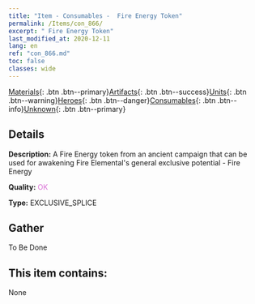 ```yaml
---
title: "Item - Consumables -  Fire Energy Token"
permalink: /Items/con_866/
excerpt: " Fire Energy Token"
last_modified_at: 2020-12-11
lang: en
ref: "con_866.md"
toc: false
classes: wide
---
```

 [Materials](/Items/){: .btn .btn--primary}[Artifacts](/Items/Artifacts/){: .btn .btn--success}[Units](/Items/Units/){: .btn .btn--warning}[Heroes](/Items/Heroes/){: .btn .btn--danger}[Consumables](/Items/Consumables/){: .btn .btn--info}[Unknown](/Items/Unknown/){: .btn .btn--primary}

## Details
 **Description:** A Fire Energy token from an ancient campaign that can be used for awakening Fire Elemental's general exclusive potential - Fire Energy

 **Quality:** <span style="color: #DA70D6">OK</span>

 **Type:** EXCLUSIVE_SPLICE

## Gather

  To Be Done

## This item contains:

  None

